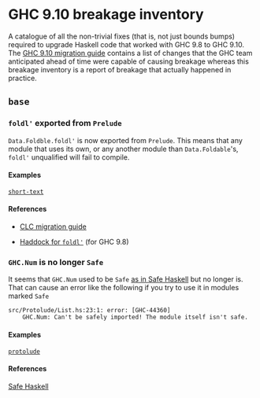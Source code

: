 # GHC 9.10 breakage inventory

A catalogue of all the non-trivial fixes (that is, not just bounds
bumps) required to upgrade Haskell code that worked with GHC 9.8 to
GHC 9.10.  The [GHC 9.10 migration
guide](https://gitlab.haskell.org/ghc/ghc/-/wikis/migration/9.10)
contains a list of changes that the GHC team anticipated ahead of time
were capable of causing breakage whereas this breakage inventory is a
report of breakage that actually happened in practice.

## `base`

### `foldl'` exported from `Prelude`

`Data.Foldble.foldl'` is now exported from `Prelude`.  This means that
any module that uses its own, or any another module than
`Data.Foldable`'s, `foldl'` unqualified will fail to compile.

#### Examples

[`short-text`](https://github.com/haskell-hvr/text-short/pull/43/files)

#### References

* [CLC migration guide](https://discourse.haskell.org/t/prelude-foldl-migration-guide/6950)

* [Haddock for
  `foldl'`](https://hackage.haskell.org/package/base-4.19.1.0/docs/Data-Foldable.html#v:foldl-39-)
  (for GHC 9.8)

### `GHC.Num` is no longer `Safe`

It seems that `GHC.Num` used to be `Safe` [as in Safe
Haskell](https://ghc.gitlab.haskell.org/ghc/doc/users_guide/exts/safe_haskell.html)
but no longer is.  That can cause an error like the following if you
try to use it in modules marked `Safe`

```
src/Protolude/List.hs:23:1: error: [GHC-44360]
    GHC.Num: Can't be safely imported! The module itself isn't safe.
```

#### Examples

[`protolude`](https://github.com/protolude/protolude/issues/149)

#### References

[Safe
Haskell](https://ghc.gitlab.haskell.org/ghc/doc/users_guide/exts/safe_haskell.html)
